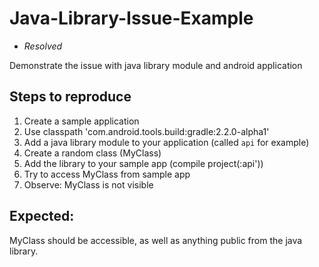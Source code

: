 # Java-Library-Issue-Example 
* *Resolved*

Demonstrate the issue with java library module and android application

## Steps to reproduce

1. Create a sample application
2. Use classpath 'com.android.tools.build:gradle:2.2.0-alpha1'
3. Add a java library module to your application (called `api` for example)
4. Create a random class (MyClass)
5. Add the library to your sample app (compile project(:api'))
6. Try to access MyClass from sample app
7. Observe: MyClass is not visible

## Expected:
MyClass should be accessible, as well as anything public from the java library.

